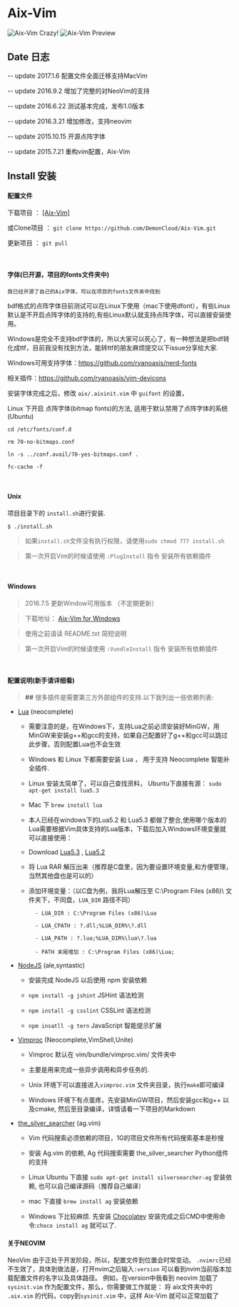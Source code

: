 # Aix-Vim 

<img src="http://7j1zwt.com1.z0.glb.clouddn.com/%E5%B1%8F%E5%B9%95%E5%BF%AB%E7%85%A7%202017-01-06%20%E4%B8%8B%E5%8D%882.53.26.png" alt="Aix-Vim Crazy!"/>

<img src="http://7j1zwt.com1.z0.glb.clouddn.com/%E5%B1%8F%E5%B9%95%E5%BF%AB%E7%85%A7%202017-01-06%20%E4%B8%8B%E5%8D%882.56.19.png" alt="Aix-Vim Preview">


## Date 日志

-- update 2017.1.6 配置文件全面迁移支持MacVim

-- update 2016.9.2 增加了完整的对NeoVim的支持

-- update 2016.6.22 测试基本完成，发布1.0版本

-- update 2016.3.21 增加修改，支持neovim

-- update 2015.10.15 开源点阵字体

-- update 2015.7.21 重构vim配置，Aix-Vim


## Install 安装


#### 配置文件


下载项目 ： [[Aix-Vim]](https://github.com/DemonCloud/Aix-Vim/archive/master.zip)

或Clone项目 ： ``git clone https://github.com/DemonCloud/Aix-Vim.git``

更新项目 ： ``git pull``

<br>


#### 字体(已开源，项目的fonts文件夹中)

``我已经开源了自己的Aix字体，可以在项目的fonts文件夹中找到``

bdf格式的点阵字体目前测试可以在Linux下使用（mac下使用dfont），有些Linux默认是不开启点阵字体的支持的,有些Linux默认就支持点阵字体，可以直接安装使用。

Windows是完全不支持bdf字体的，所以大家可以死心了，有一种想法是把bdf转化成ttf，目前我没有找到方法，能转ttf的朋友麻烦提交以下issue分享给大家.

Windows可用支持字体：https://github.com/ryanoasis/nerd-fonts

相关插件：https://github.com/ryanoasis/vim-devicons

安装字体完成之后，修改 ``aix/.aixinit.vim`` 中 ``guifont`` 的设置，


Linux 下开启 点阵字体(bitmap fonts)的方法, 适用于默认禁用了点阵字体的系统(Ubuntu)

``cd /etc/fonts/conf.d``

``rm 70-no-bitmaps.conf``

``ln -s ../conf.avail/70-yes-bitmaps.conf .``

``fc-cache -f``

<br>


#### Unix

项目目录下的 ``install.sh``进行安装.

```Shell
$ ./install.sh
```

> 如果``install.sh``文件没有执行权限，请使用``sudo chmod 777 install.sh``

> 第一次开启Vim的时候请使用 ``:PlugInstall`` 指令 安装所有依赖插件

<br>


#### Windows

> 2016.7.5 更新Window可用版本 （不定期更新）

> 下载地址： [Aix-Vim for Windows](http://pan.baidu.com/s/1c2nztio)

> 使用之前请读 README.txt 简短说明

> 第一次开启Vim的时候请使用 ``:VundleInstall`` 指令 安装所有依赖插件



<br>

#### 配置说明(新手请详细看)

> **##** 很多插件是需要第三方外部组件的支持.以下我列出一些依赖列表:

- [Lua](http://lua.org) (neocomplete)

	- 需要注意的是，在Windows下，支持Lua之前必须安装好MinGW，用MinGW来安装g++和gcc的支持，如果自己配置好了g++和gcc可以跳过此步骤，否则配置Lua也不会生效

	- Windows 和 Linux 下都需要安装 Lua ， 用于支持 Neocomplete 智能补全插件.

	- Linux 安装太简单了，可以自己查找资料， Ubuntu下直接有源： ``sudo apt-get install lua5.3``

	- Mac 下 ``brew install lua``

	- 本人已经在windows下的Lua5.2 和 Lua5.3 都做了整合,使用哪个版本的Lua需要根据Vim具体支持的Lua版本，下载后加入Windows环境变量就可以直接使用：

	- Download [Lua5.3](http://pan.baidu.com/s/1eQB6I2m) , [Lua5.2](http://pan.baidu.com/s/1eQrnRJs)

	- 将 Lua RAR 解压出来（推荐是C盘里，因为要设置环境变量,和方便管理，当然其他盘也是可以的）

	- 添加环境变量：（以C盘为例，我将Lua解压至 C:\Program Files (x86)\ 文件夹下，不同盘，``LUA_DIR`` 路径不同）

			- LUA_DIR : C:\Program Files (x86)\Lua

			- LUA_CPATH : ?.dll;%LUA_DIR%\?.dll

			- LUA_PATH : ?.lua;%LUA_DIR%\lua\?.lua

			- PATH 末尾增加 : C:\Program Files (x86)\Lua;


- [NodeJS](http://nodejs.org) (ale,syntastic)

	- 安装完成 NodeJS 以后使用 npm 安装依赖

	- ``npm install -g jshint``   JSHint 语法检测

	- ``npm install -g csslint``  CSSLint 语法检测

	- ``npm insatll -g tern``     JavaScript 智能提示扩展

- [Vimproc](https://github.com/Shougo/vimproc.vim) (Neocomplete,VimShell,Unite)

	- Vimproc 默认在 vim/bundle/vimproc.vim/ 文件夹中

	- 主要是用来完成一些异步调用和异步任务的.

	- Unix 环境下可以直接进入``vimproc.vim`` 文件夹目录，执行``make``即可编译 

	- Windows 环境下有点蛋疼，先安装MinGW项目，然后安装gcc和g++ 以及cmake, 然后至目录编译，详情请看一下项目的Markdown

- [the\_silver\_searcher](https://github.com/ggreer/the_silver_searcher) (ag.vim)

	- Vim 代码搜索必须依赖的项目，1G的项目文件所有代码搜索基本是秒搜

	- 安装 Ag.vim 的依赖, Ag 代码搜索需要 the\_silver\_searcher Python组件的支持

	- Linux Ubuntu  下直接 ``sudo apt-get install silversearcher-ag`` 安装依赖, 也可以自己编译源码（推荐自己编译）

	- mac  下直接 ``brew install ag`` 安装依赖

	- Windows 下比较麻烦. 先安装 [Chocolatey](https://chocolatey.org) 安装完成之后CMD中使用命令:``choco install ag`` 就可以了.


#### 关于NEOVIM

NeoVim 由于正处于开发阶段，所以，配置文件到位置会时常变动。
``.nvimrc``已经不生效了，具体到做法是，打开nvim之后输入``:version`` 可以看到nvim当前版本加载配置文件的名字以及具体路径。
例如，在version中我看到 neovim 加载了`` sysinit.vim`` 作为配置文件，那么，你需要做工作就是：
将 aix文件夹中的 ``.aix.vim`` 的代码，copy到``sysinit.vim`` 中，这样 Aix-Vim 就可以正常加载了

<br>

